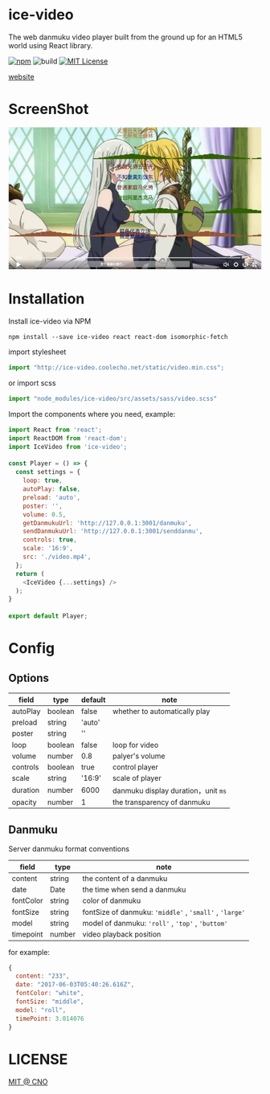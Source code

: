 # ice-video

The web danmuku video player built from the ground up for an HTML5 world using React library.

[![npm](https://img.shields.io/badge/npm-v0.1.4-brightgreen.svg)](https://www.npmjs.com/package/ice-video)
![build](https://img.shields.io/badge/build-passing-green.svg)
[![MIT License](https://img.shields.io/github/license/mashape/apistatus.svg?maxAge=2592000)](https://github.com/IceEnd/icePlayer/blob/master/LICENSE)

[website](http://ice-video.coolecho.net)

# ScreenShot
![ScreenShot](./screenShot.jpeg)

# Installation

Install ice-video via NPM

```shell
npm install --save ice-video react react-dom isomorphic-fetch
```

import stylesheet

```javascript
import "http://ice-video.coolecho.net/static/video.min.css";
```

or import scss

```javascript
import "node_modules/ice-video/src/assets/sass/video.scss"
```


Import the components where you need, example:

```javascript
import React from 'react';
import ReactDOM from 'react-dom';
import IceVideo from 'ice-video';

const Player = () => {
  const settings = {
    loop: true,
    autoPlay: false,
    preload: 'auto',
    poster: '',
    volume: 0.5,
    getDanmukuUrl: 'http://127.0.0.1:3001/danmuku',
    sendDanmukuUrl: 'http://127.0.0.1:3001/senddanmu',
    controls: true,
    scale: '16:9',
    src: './video.mp4',
  };
  return (
    <IceVideo {...settings} />
  );
}

export default Player;

```

# Config

## Options

|field|type|default|note|
|-----|----|-------|----|
|autoPlay|boolean|false|whether to automatically play|
|preload|string|'auto'||
|poster|string|''||
|loop|boolean|false|loop for video|
|volume|number|0.8|palyer's volume|
|controls|boolean|true|control player|
|scale|string|'16:9'|scale of player|
|duration|number|6000|danmuku display duration，unit ```ms```|
|opacity|number|1|the transparency of danmuku|

## Danmuku

Server danmuku format conventions

|field|type|note|
|-----|----|----|
|content|string|the content of a danmuku|
|date|Date|the time when send a danmuku|
|fontColor|string|color of danmuku|
|fontSize|string|fontSize of danmuku: ```'middle'``` , ```'small'``` , ```'large'``` |
|model|string|model of danmuku:  ```'roll'``` , ```'top'``` , ```'buttom'``` |
|timepoint|number|video playback position|

for example:

```javascript
{
  content: "233",
  date: "2017-06-03T05:40:26.616Z",
  fontColor: "white",
  fontSize: "middle",
  model: "roll",
  timePoint: 3.014076
}
```

# LICENSE

[MIT @ CNO](./LICENSE)

